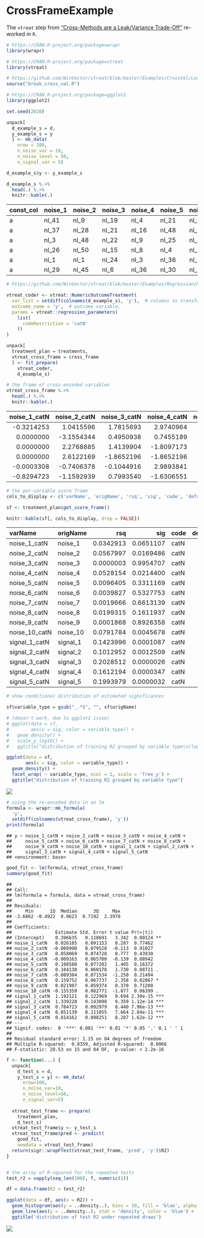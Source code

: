 CrossFrameExample
================

The `vtreat` step from [“Cross-Methods are a Leak/Variance
Trade-Off”](https://github.com/WinVector/pyvtreat/blob/master/Examples/CrossVal/LeakTradeOff/CrossFrameExample.ipynb)
re-worked in `R`.

``` r
# https://CRAN.R-project.org/package=wrapr
library(wrapr)

# https://CRAN.R-project.org/package=vtreat
library(vtreat)

# https://github.com/WinVector/vtreat/blob/master/Examples/CrossVal/LeakTradeOff/break_cross_val.R
source("break_cross_val.R")

# https://CRAN.R-project.org/package=ggplot2
library(ggplot2)
```

``` r
set.seed(2020)
```

``` r
unpack[
  d_example_s = d, 
  y_example_s = y
  ] <- mk_data(
    nrow = 100,
    n_noise_var = 10,
    n_noise_level = 50,
    n_signal_var = 5)

d_example_s$y <- y_example_s
```

``` r
d_example_s %.>%
  head(.) %.>%
  knitr::kable(.)
```

| const\_col | noise\_1 | noise\_2 | noise\_3 | noise\_4 | noise\_5 | noise\_6 | noise\_7 | noise\_8 | noise\_9 | noise\_10 | signal\_1 | signal\_2 | signal\_3 | signal\_4 | signal\_5 |           y |
| :--------- | :------- | :------- | :------- | :------- | :------- | :------- | :------- | :------- | :------- | :-------- | :-------- | :-------- | :-------- | :-------- | :-------- | ----------: |
| a          | nl\_41   | nl\_9    | nl\_19   | nl\_4    | nl\_21   | nl\_26   | nl\_12   | nl\_20   | nl\_19   | nl\_49    | a         | b         | a         | b         | a         |   1.3769721 |
| a          | nl\_37   | nl\_28   | nl\_21   | nl\_16   | nl\_48   | nl\_31   | nl\_24   | nl\_12   | nl\_13   | nl\_10    | a         | b         | b         | b         | a         | \-0.6984516 |
| a          | nl\_3    | nl\_48   | nl\_22   | nl\_9    | nl\_25   | nl\_14   | nl\_24   | nl\_8    | nl\_24   | nl\_19    | b         | b         | a         | a         | a         | \-0.0980232 |
| a          | nl\_26   | nl\_50   | nl\_15   | nl\_8    | nl\_4    | nl\_38   | nl\_15   | nl\_10   | nl\_13   | nl\_47    | b         | b         | a         | b         | a         | \-2.1304059 |
| a          | nl\_1    | nl\_1    | nl\_24   | nl\_3    | nl\_36   | nl\_35   | nl\_48   | nl\_44   | nl\_18   | nl\_48    | a         | b         | a         | a         | a         |   0.2034657 |
| a          | nl\_29   | nl\_45   | nl\_6    | nl\_36   | nl\_30   | nl\_34   | nl\_48   | nl\_5    | nl\_31   | nl\_50    | b         | a         | a         | a         | a         |   3.7205735 |

``` r
# https://github.com/WinVector/vtreat/blob/master/Examples/Regression/Regression_FP.md

vtreat_coder <- vtreat::NumericOutcomeTreatment(
  var_list = setdiff(colnames(d_example_s), 'y'),  # columns to transform
  outcome_name = 'y',  # outcome variable,
  params = vtreat::regression_parameters(
    list(
      codeRestriction = 'catN'
    ))
)

unpack[
  treatment_plan = treatments,
  vtreat_cross_frame = cross_frame
  ] <- fit_prepare(
    vtreat_coder, 
    d_example_s)
```

``` r
# the frame of cross-encoded variables
vtreat_cross_frame %.>%
  head(.) %.>%
  knitr::kable(.)
```

| noise\_1\_catN | noise\_2\_catN | noise\_3\_catN | noise\_4\_catN | noise\_5\_catN | noise\_6\_catN | noise\_7\_catN | noise\_8\_catN | noise\_9\_catN | noise\_10\_catN | signal\_1\_catN | signal\_2\_catN | signal\_3\_catN | signal\_4\_catN | signal\_5\_catN |           y |
| -------------: | -------------: | -------------: | -------------: | -------------: | -------------: | -------------: | -------------: | -------------: | --------------: | --------------: | --------------: | --------------: | --------------: | --------------: | ----------: |
|    \-0.3214253 |      1.0415596 |      1.7815693 |      2.9740964 |       0.000000 |      0.1010524 |      1.3516706 |      1.2807063 |      1.2391478 |       1.6621820 |       1.0819638 |     \-0.7295630 |       1.2060911 |      \-1.352016 |        1.213655 |   1.3769721 |
|      0.0000000 |    \-3.1554344 |      0.4950938 |      0.7455189 |       2.891602 |      1.5079800 |      1.0151562 |      0.0000000 |    \-2.2593076 |     \-0.9080161 |       1.0819638 |     \-0.7295630 |     \-1.7868016 |      \-1.352016 |        1.213655 | \-0.6984516 |
|      0.0000000 |      2.2768885 |      1.4139904 |    \-1.8097173 |       0.000000 |      0.9623809 |      0.7103255 |    \-4.1617870 |    \-1.5490854 |     \-1.5106549 |     \-1.0834095 |     \-0.9185477 |       1.3547574 |        1.007801 |        1.064116 | \-0.0980232 |
|      0.0000000 |      2.6122169 |    \-1.8652196 |    \-1.8652196 |     \-1.548588 |      1.4135334 |    \-0.0729384 |      2.2679172 |    \-2.4000700 |     \-0.7992490 |     \-0.9909623 |     \-0.8983524 |       0.9164436 |      \-1.061076 |        1.237113 | \-2.1304059 |
|    \-0.0003308 |    \-0.7406378 |    \-0.1044916 |      2.9893841 |       0.000000 |      0.8673810 |      3.0696999 |      0.0000000 |      0.0000000 |       0.0000000 |       0.9326704 |     \-0.8983524 |       0.9164436 |        1.127394 |        1.237113 |   0.2034657 |
|    \-0.8294723 |    \-1.1592939 |      0.7993540 |    \-1.6306551 |       0.000000 |      1.0415596 |      1.2223115 |    \-0.9625074 |    \-0.4072366 |       0.6629259 |     \-0.9892241 |       0.7979596 |       1.2060911 |        1.031802 |        1.213655 |   3.7205735 |

``` r
# the per-variable score frame
cols_to_display <- c('varName', 'origName', 'rsq', 'sig', 'code', 'default_threshold', 'recommended')

sf <- treatment_plan$get_score_frame()

knitr::kable(sf[, cols_to_display, drop = FALSE])
```

| varName         | origName  |       rsq |       sig | code | default\_threshold | recommended |
| :-------------- | :-------- | --------: | --------: | :--- | -----------------: | :---------- |
| noise\_1\_catN  | noise\_1  | 0.0342913 | 0.0651107 | catN |         0.06666667 | TRUE        |
| noise\_2\_catN  | noise\_2  | 0.0567997 | 0.0169486 | catN |         0.06666667 | TRUE        |
| noise\_3\_catN  | noise\_3  | 0.0000003 | 0.9954707 | catN |         0.06666667 | FALSE       |
| noise\_4\_catN  | noise\_4  | 0.0528154 | 0.0214400 | catN |         0.06666667 | TRUE        |
| noise\_5\_catN  | noise\_5  | 0.0096405 | 0.3311169 | catN |         0.06666667 | FALSE       |
| noise\_6\_catN  | noise\_6  | 0.0039827 | 0.5327753 | catN |         0.06666667 | FALSE       |
| noise\_7\_catN  | noise\_7  | 0.0019666 | 0.6613139 | catN |         0.06666667 | FALSE       |
| noise\_8\_catN  | noise\_8  | 0.0199315 | 0.1611937 | catN |         0.06666667 | FALSE       |
| noise\_9\_catN  | noise\_9  | 0.0001868 | 0.8926358 | catN |         0.06666667 | FALSE       |
| noise\_10\_catN | noise\_10 | 0.0791784 | 0.0045678 | catN |         0.06666667 | TRUE        |
| signal\_1\_catN | signal\_1 | 0.1423996 | 0.0001087 | catN |         0.06666667 | TRUE        |
| signal\_2\_catN | signal\_2 | 0.1012952 | 0.0012509 | catN |         0.06666667 | TRUE        |
| signal\_3\_catN | signal\_3 | 0.2028512 | 0.0000026 | catN |         0.06666667 | TRUE        |
| signal\_4\_catN | signal\_4 | 0.1612194 | 0.0000347 | catN |         0.06666667 | TRUE        |
| signal\_5\_catN | signal\_5 | 0.1993979 | 0.0000032 | catN |         0.06666667 | TRUE        |

``` r
# show conditional distribution of estimated significances

sf$variable_type = gsub("_.*$", "", sf$origName)

# (doesn't work, due to ggplot2 issue)
# ggplot(data = sf,
#        aes(x = sig, color = variable_type)) +
#   geom_density() + 
#   scale_y_log10() +
#   ggtitle("distribution of training R2 grouped by variable type\n(log y scale)")

ggplot(data = sf,
       aes(x = sig, color = variable_type)) +
  geom_density() +
  facet_wrap( ~ variable_type, ncol = 1, scale = 'free_y') +
  ggtitle("distribution of training R2 grouped by variable type")
```

![](CrossFrameExample_files/figure-gfm/unnamed-chunk-8-1.png)<!-- -->

``` r
# using the re-encoded data in an lm
formula <- wrapr::mk_formula(
  'y', 
  setdiff(colnames(vtreat_cross_frame), 'y'))
print(formula)
```

    ## y ~ noise_1_catN + noise_2_catN + noise_3_catN + noise_4_catN + 
    ##     noise_5_catN + noise_6_catN + noise_7_catN + noise_8_catN + 
    ##     noise_9_catN + noise_10_catN + signal_1_catN + signal_2_catN + 
    ##     signal_3_catN + signal_4_catN + signal_5_catN
    ## <environment: base>

``` r
good_fit <- lm(formula, vtreat_cross_frame)
summary(good_fit)
```

    ## 
    ## Call:
    ## lm(formula = formula, data = vtreat_cross_frame)
    ## 
    ## Residuals:
    ##     Min      1Q  Median      3Q     Max 
    ## -3.6862 -0.4922  0.0623  0.7192  2.3970 
    ## 
    ## Coefficients:
    ##                Estimate Std. Error t value Pr(>|t|)    
    ## (Intercept)    0.396635   0.118691   3.342  0.00124 ** 
    ## noise_1_catN   0.026185   0.091153   0.287  0.77462    
    ## noise_2_catN  -0.008990   0.079528  -0.113  0.91027    
    ## noise_3_catN   0.058069   0.074728   0.777  0.43930    
    ## noise_4_catN  -0.009163   0.065700  -0.139  0.88942    
    ## noise_5_catN   0.108580   0.077282   1.405  0.16372    
    ## noise_6_catN   0.104138   0.060178   1.730  0.08721 .  
    ## noise_7_catN  -0.089384   0.071534  -1.250  0.21494    
    ## noise_8_catN   0.159752   0.067737   2.358  0.02067 *  
    ## noise_9_catN   0.021987   0.059374   0.370  0.71208    
    ## noise_10_catN -0.155359   0.082771  -1.877  0.06399 .  
    ## signal_1_catN  1.192121   0.122969   9.694 2.38e-15 ***
    ## signal_2_catN  1.339228   0.143098   9.359 1.12e-14 ***
    ## signal_3_catN  0.784723   0.092979   8.440 7.96e-13 ***
    ## signal_4_catN  0.851139   0.111055   7.664 2.84e-11 ***
    ## signal_5_catN  0.814162   0.098251   8.287 1.62e-12 ***
    ## ---
    ## Signif. codes:  0 '***' 0.001 '**' 0.01 '*' 0.05 '.' 0.1 ' ' 1
    ## 
    ## Residual standard error: 1.15 on 84 degrees of freedom
    ## Multiple R-squared:  0.8359, Adjusted R-squared:  0.8066 
    ## F-statistic: 28.53 on 15 and 84 DF,  p-value: < 2.2e-16

``` r
f <- function(...) {
  unpack[
    d_test_s = d, 
    y_test_s = y] <- mk_data(
      nrow=100,
      n_noise_var=10,
      n_noise_level=50,
      n_signal_var=5)
  
  vtreat_test_frame <- prepare(
    treatment_plan,
    d_test_s)
  vtreat_test_frame$y <- y_test_s
  vtreat_test_frame$pred <- predict(
    good_fit, 
    newdata = vtreat_test_frame)
  return(sigr::wrapFTest(vtreat_test_frame, 'pred', 'y')$R2)
}


# the array of R-squared for the repeated tests
test_r2 = vapply(seq_len(100), f, numeric(1))
```

``` r
df = data.frame(R2 = test_r2)

ggplot(data = df, aes(x = R2)) +
  geom_histogram(aes(y = ..density..), bins = 10, fill = 'blue', alpha = 0.5) + 
  geom_line(aes(y = ..density..), stat = 'density', color = 'blue') + 
  ggtitle('distribution of test R2 under repeated draws')
```

![](CrossFrameExample_files/figure-gfm/unnamed-chunk-11-1.png)<!-- -->
